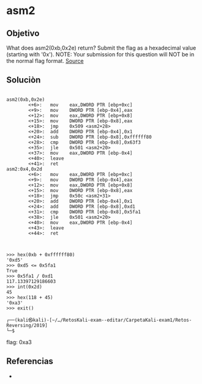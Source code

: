 # asm2
## Objetivo
What does asm2(0xb,0x2e) return? Submit the flag as a hexadecimal value (starting with '0x'). NOTE: Your submission for this question will NOT be in the normal flag format. [Source](https://jupiter.challenges.picoctf.org/static/ceac75672637589213b952abe32c84b3/test.S)

## Soluciòn
```shell

asm2(0xb,0x2e)
        <+6>:   mov    eax,DWORD PTR [ebp+0xc]
        <+9>:   mov    DWORD PTR [ebp-0x4],eax
        <+12>:  mov    eax,DWORD PTR [ebp+0x8]
        <+15>:  mov    DWORD PTR [ebp-0x8],eax
        <+18>:  jmp    0x509 <asm2+28>
        <+20>:  add    DWORD PTR [ebp-0x4],0x1
        <+24>:  sub    DWORD PTR [ebp-0x8],0xffffff80
        <+28>:  cmp    DWORD PTR [ebp-0x8],0x63f3
        <+35>:  jle    0x501 <asm2+20>
        <+37>:  mov    eax,DWORD PTR [ebp-0x4]
        <+40>:  leave  
        <+41>:  ret                                      
asm2:0x4,0x2d
        <+6>:   mov    eax,DWORD PTR [ebp+0xc]
        <+9>:   mov    DWORD PTR [ebp-0x4],eax
        <+12>:  mov    eax,DWORD PTR [ebp+0x8]
        <+15>:  mov    DWORD PTR [ebp-0x8],eax
        <+18>:  jmp    0x50c <asm2+31>
        <+20>:  add    DWORD PTR [ebp-0x4],0x1
        <+24>:  add    DWORD PTR [ebp-0x8],0xd1
        <+31>:  cmp    DWORD PTR [ebp-0x8],0x5fa1
        <+38>:  jle    0x501 <asm2+20>
        <+40>:  mov    eax,DWORD PTR [ebp-0x4]
        <+43>:  leave  
        <+44>:  ret    

                                                                   

>>> hex(0xb + 0xffffff80)
'0xd5'
>>> 0xd5 <= 0x5fa1
True
>>> 0x5fa1 / 0xd1
117.13397129186603
>>> int(0x2d)
45
>>> hex(118 + 45)
'0xa3'
>>> exit()
                                                                   
┌──(kali㉿kali)-[~/…/RetosKali-exam--editar/CarpetaKali-exam1/Retos-Reversing/2019]
└─$ 

```

flag: 0xa3

## Referencias
- []()